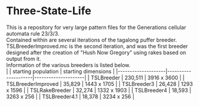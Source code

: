 # Three-State-Life

This is a repository for very large pattern files for the Generations cellular automata rule 23/3/3.  
Contained within are several iterations of the tagalong puffer breeder.  
TSLBreederImproved.mc is the second iteration, and was the first breeder designed after the creation of "Hush Now Gregory" using rakes based on output from it.  
Information of the various breeders is listed below.  
|                    | starting population | starting dimensions |
|--------------------|---------------------|---------------------|
| TSLBreeder         | 230,511             | 3916 x 3600         |
| TSLBreederImproved | 35,829              | 1443 x 1705         |
| TSLBreeder3        | 26,428              | 1293 x 1596         |
| TSLRakeBreeder     | 32,274              | 1332 x 1903         |
| TSLBreeder4        | 18,593              | 3263 x 256          |
| TSLBreeder4.1      | 18,378              | 3234 x 256          |
